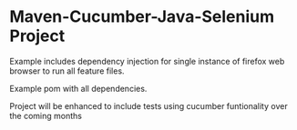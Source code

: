# Maven-Cucumber-Java-Selenium Project

Example includes dependency injection for single instance of firefox web browser to run all feature files.

Example pom with all dependencies.

Project will be enhanced to include tests using cucumber funtionality over the coming months
